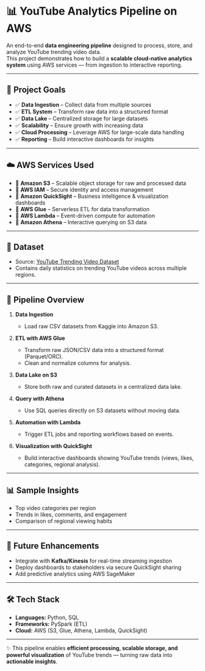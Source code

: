 # 📊 YouTube Analytics Pipeline on AWS

An end-to-end **data engineering pipeline** designed to process, store, and analyze YouTube trending video data.  
This project demonstrates how to build a **scalable cloud-native analytics system** using AWS services — from ingestion to interactive reporting.

---

## 🎯 Project Goals
- ✅ **Data Ingestion** – Collect data from multiple sources  
- ✅ **ETL System** – Transform raw data into a structured format  
- ✅ **Data Lake** – Centralized storage for large datasets  
- ✅ **Scalability** – Ensure growth with increasing data  
- ✅ **Cloud Processing** – Leverage AWS for large-scale data handling  
- ✅ **Reporting** – Build interactive dashboards for insights  

---

## ☁️ AWS Services Used
- 🔹 **Amazon S3** – Scalable object storage for raw and processed data  
- 🔹 **AWS IAM** – Secure identity and access management  
- 🔹 **Amazon QuickSight** – Business intelligence & visualization dashboards  
- 🔹 **AWS Glue** – Serverless ETL for data transformation  
- 🔹 **AWS Lambda** – Event-driven compute for automation  
- 🔹 **Amazon Athena** – Interactive querying on S3 data  

---

## 📂 Dataset
- Source: [YouTube Trending Video Dataset](https://www.kaggle.com/datasets/datasnaek/youtube-new)  
- Contains daily statistics on trending YouTube videos across multiple regions.  

---

## 🔄 Pipeline Overview
1. **Data Ingestion**  
   - Load raw CSV datasets from Kaggle into Amazon S3.  

2. **ETL with AWS Glue**  
   - Transform raw JSON/CSV data into a structured format (Parquet/ORC).  
   - Clean and normalize columns for analysis.  

3. **Data Lake on S3**  
   - Store both raw and curated datasets in a centralized data lake.  

4. **Query with Athena**  
   - Use SQL queries directly on S3 datasets without moving data.  

5. **Automation with Lambda**  
   - Trigger ETL jobs and reporting workflows based on events.  

6. **Visualization with QuickSight**  
   - Build interactive dashboards showing YouTube trends (views, likes, categories, regional analysis).  

---

## 📊 Sample Insights
- Top video categories per region  
- Trends in likes, comments, and engagement  
- Comparison of regional viewing habits  

---

## 🚀 Future Enhancements
- Integrate with **Kafka/Kinesis** for real-time streaming ingestion  
- Deploy dashboards to stakeholders via secure QuickSight sharing  
- Add predictive analytics using AWS SageMaker  

---

## 🛠 Tech Stack
- **Languages:** Python, SQL  
- **Frameworks:** PySpark (ETL)  
- **Cloud:** AWS (S3, Glue, Athena, Lambda, QuickSight)  

---

✨ This pipeline enables **efficient processing, scalable storage, and powerful visualization** of YouTube trends — turning raw data into **actionable insights**.
